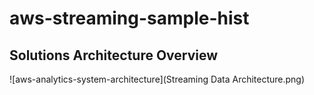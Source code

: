 # aws-streaming-sample-hist

## <a name="solutions-architecture-overview"></a>Solutions Architecture Overview
![aws-analytics-system-architecture](Streaming Data Architecture.png)